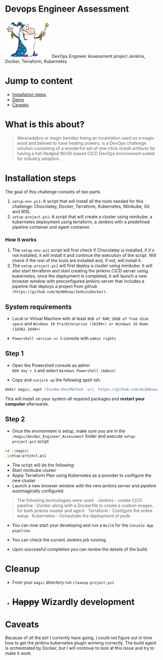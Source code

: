 # Devops Engineer Assessment
<img src="https://github.com/do360now/DevOps_Engineer_Assessment/blob/main/wizard.jpg" alt="magic" width="150">
DevOps Engineer Assessment project Jenkins, Docker, Terraform, Kubernetes

# Jump to content

- [Installation steps](#Installation-steps)
- [Demo](#Demo)
- [Caveats](#Caveats)


# What is this about?

> Abracadabra or magic besides being an incantation used as a magic word and belived to have healing powers, is a DevOps challenge solution consisting of a wonderful set of one-click-install artifacts for having a full-fledged Win10-based CICD DevOps environment suited for industry adoption.

# Installation steps

The goal of this challenge consists of two parts.
1. ```setup-env.ps1```: A script that will install all the tools needed for this challenge: Chocolatey, Docker, Terraform, Kubernetes, Minikube, Git and WSL
2. ```setup-project.ps1```: A script that will create a cluster using minikube, a kubernetes deployment using terraform, a Jenkins with a predefined pipeline container and agent container. 

### How it works
1. The ```setup-env.ps1``` script will first check if Chocolatey is installed, if it´s not installed, it will install it and continue the execution of the script. Will check if the rest of the tools are installed and, if not, will install it.
2. The ```setup-project.ps1``` will first deploy a cluster using minikube. It will also start terraform and start creating the jenkins CICD server using kubernetes, once the deployment is completed, it will launch a new browser window with preconfigured jenkins server that includes a pipeline that deploys a project from github `(https://github.com/do360now/JenkinsDocker).`

    
## System requirements

- Local or Virtual Machine with at least `8GB of RAM`, `20GB of free disk space` and `Windows 10 Pro/Enterprise (16299+) or Windows 10 Home (18362.1040+)`

- `Powershell version => 5` console with `admin rights`

## Step 1
- Open the Powershell console as admin <br>
`WIN key + X` and select `Windows Powershell (Admin)`

- Copy and `conjure up` the following spell-ish:


```ps
mkdir magic; wget (Invoke-RestMethod -uri  https://github.com/do360now/DevOps_Engineer_Assessment/releases/tag/latest | select -expand tarball_url) -o t.tar.gz | tar -xf t.tar.gz -C magic --strip-components 1; cd magic; .\setup-env.ps1
```

This will install on your system all required packages and **restart your computer** afterwards.


## Step 2

- Once the environment is setup, make sure you are in the `/magic/DevOps_Engineer_Assessment` folder and execute `setup-project.ps1` script

```sh
cd .\magic\
.\setup-project.ps1
```

- The script will do the following:
- Start minikube cluster
- Apply Terraform Plan using Kubernetes as a provider to configure the new cluster
- Launch a new browser window with the new jenkins server and pipeline automagically configured.

> The following technologies were used:
  · Jenkins - create CICD pipeline
  · Docker along with a Dockerfile to create a custom images, for both jenkins master and agent
  · Terraform - Configure the entire setup
  · Kubernetes - Ochastrate the deployment of pods

- You can now start your developing and run a `Build` for the `Console App pipeline`. 

- You can check the current Jenkins job running.

- Upon successful completion you can review the details of the build.

# Cleanup
- From your `magic` directory run `cleanup-project.ps1`

- <h1> <strike>Happy</strike> Wizardly development </h1>

# Caveats

Because of all the `WIP` I currently have going,  I could not figure out in time how to get the jenkins kubernetes plugin working correctly. The build agent is orchestrated by Docker, but I will continue to look at this issue and try to make it work. 